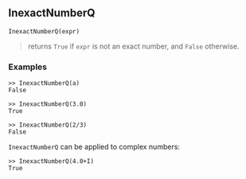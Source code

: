 ## InexactNumberQ
```
InexactNumberQ(expr)
```
> returns `True` if `expr` is not an exact number, and `False` otherwise.

### Examples
```
>> InexactNumberQ(a)
False
 
>> InexactNumberQ(3.0)
True
 
>> InexactNumberQ(2/3)
False
```

`InexactNumberQ` can be applied to complex numbers:
```
>> InexactNumberQ(4.0+I)    
True
```
